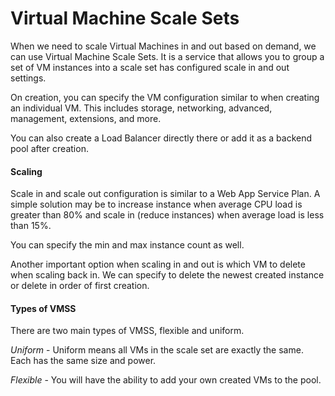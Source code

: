 # Virtual Machine Scale Sets

When we need to scale Virtual Machines in and out based on demand, we can use Virtual Machine Scale Sets. It is a service that allows you to group a set of VM instances into a scale set has configured scale in and out settings.

On creation, you can specify the VM configuration similar to when creating an individual VM. This includes storage, networking, advanced, management, extensions, and more.

You can also create a Load Balancer directly there or add it as a backend pool after creation.

#### Scaling

Scale in and scale out configuration is similar to a Web App Service Plan. A simple solution may be to increase instance when average CPU load is greater than 80% and scale in (reduce instances) when average load is less than 15%.

You can specify the min and max instance count as well.

Another important option when scaling in and out is which VM to delete when scaling back in. We can specify to delete the newest  created instance or delete in order of first creation.

#### Types of VMSS

There are two main types of VMSS, flexible and uniform.

*Uniform* - Uniform means all VMs in the scale set are exactly the same. Each has the same size and power.

*Flexible* - You will have the ability to add your own created VMs to the pool.